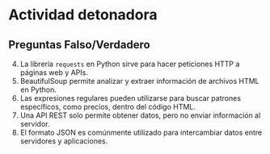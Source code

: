 # Actividad detonadora

## Preguntas Falso/Verdadero

4. La librería `requests` en Python sirve para hacer peticiones HTTP a páginas web y APIs.  
5. BeautifulSoup permite analizar y extraer información de archivos HTML en Python.  
6. Las expresiones regulares pueden utilizarse para buscar patrones específicos, como precios, dentro del código HTML.  
7. Una API REST solo permite obtener datos, pero no enviar información al servidor.  
8. El formato JSON es comúnmente utilizado para intercambiar datos entre servidores y aplicaciones.  
